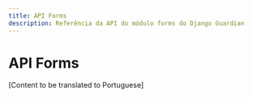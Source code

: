 ```yaml
---
title: API Forms
description: Referência da API do módulo forms do Django Guardian
---
```


# API Forms

[Content to be translated to Portuguese]

<!-- This page content will be translated from the main English api/forms.md -->
